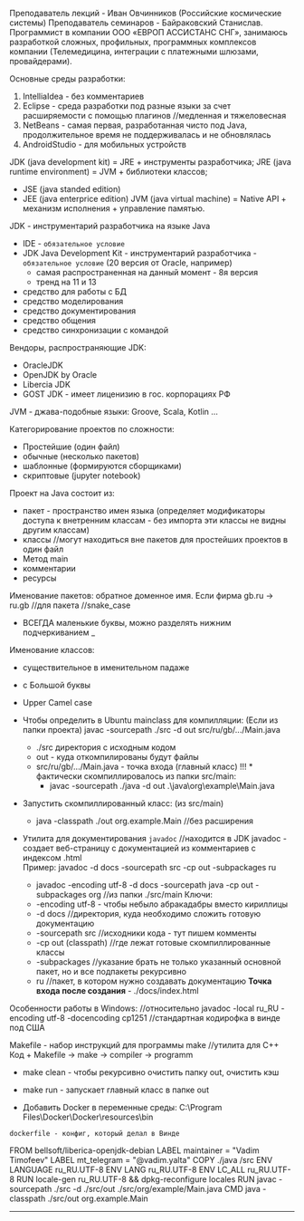 Преподаватель лекций - Иван Овчинников (Российские космические системы)
Преподаватель семинаров - Байраковский Станислав. Программист в компании ООО «ЕВРОП АССИСТАНС СНГ», занимаюсь разработкой сложных, профильных, программных комплексов компании (Телемедицина, интеграции с платежными шлюзами, провайдерами).

Основные среды разработки:
1. IntelliaIdea - без комментариев
2. Eclipse - среда разработки под разные языки за счет расширяемости с помощью плагинов //медленная и тяжеловесная
3. NetBeans - самая первая, разработанная чисто под Java, продолжительное время не поддерживалась и не обновлялась
4. AndroidStudio - для мобильных устройств

JDK (java development kit) = JRE + инструменты разработчика;
JRE (java runtime environment) = JVM + библиотеки классов;
  * JSE (java standed edition)
  * JEE (java enterprice edition)
JVM (java virtual machine) = Native API + механизм исполнения + управление памятью.

JDK - инструментарий разработчика на языке Java
  * IDE - `обязательное условие`
  * JDK Java Development Kit - инструментарий разработчика - `обязательное условие` (20 версия от Oracle, например)
    * самая распространенная на данный момент - 8я версия
    * тренд на 11 и 13
  * средство для работы с БД
  * средство моделирования
  * средство документирования
  * средство общения
  * средство синхронизации с командой

Вендоры, распространяющие JDK:
  * OracleJDK
  * OpenJDK by Oracle
  * Libercia JDK
  * GOST JDK - имеет лиценизию в гос. корпорациях РФ

JVM - джава-подобные языки:
Groove, Scala, Kotlin ...

Категорирование проектов по сложности:
  * Простейшие (один файл)
  * обычные (несколько пакетов)
  * шаблонные (формируются сборщиками)
  * скриптовые (jupyter notebook)

Проект на Java состоит из:
  * пакет - пространство имен языка (определяет модификаторы доступа к внетренним классам - без импорта эти классы не видны другим классам)
  * классы //могут находиться вне пакетов для простейших проектов в один файл
  * Метод main
  * комментарии
  * ресурсы

Именование пакетов: обратное доменное имя. Если фирма gb.ru -> ru.gb //для пакета //snake_case
  * ВСЕГДА маленькие буквы, можно разделять нижним подчеркиванием _

Именование классов:
  * существительное в именительном падаже
  * с Большой буквы
  * Upper Camel case

* Чтобы определить в Ubuntu mainclass для компилляции: (Если из папки проекта)
javac -sourcepath ./src -d out src/ru/gb/.../Main.java
  * ./src директория с исходным кодом
  * out - куда откомпилированы будут файлы
  * src/ru/gb/.../Main.java - точка входа (главный класс)
  !!! * фактически скомпиллировалось из папки src/main:
    * javac -sourcepath ./java -d out .\java\org\example\Main.java

* Запустить скомпиллированный класс: (из src/main)
  * java -classpath ./out org.example.Main //без расширения

* Утилита для документирования `javadoc` //находится в JDK
javadoc - создает веб-страницу с документацией из комментариев с индексом .html  
Пример: javadoc -d docs -sourcepath src -cp out -subpackages ru
  * javadoc -encoding utf-8 -d docs -sourcepath java -cp out -subpackages org //из папки ./src/main
Ключи:
  * -encoding utf-8 - чтобы небыло абракадабры вместо кириллицы
  * -d docs //директория, куда необходимо сложить готовую документацию
  * -sourcepath src //исходники кода - тут пишем комменты
  * -cp out (classpath) //где лежат готовые скомпиллированные классы
  * -subpackages //указание брать не только указанный основной пакет, но и все подпакеты рекурсивно
  * ru //пакет, в котором нужно создавать документацию
**Точка входа после создания** - ./docs/index.html

Особенности работы в Windows: //относительно javadoc
-local ru_RU
-encoding utf-8
-docencoding cp1251 //стандартная кодирофка в винде под США

Makefile - набор инструкций для программы make //утилита для С++
Код + Makefile -> make -> compiler -> programm
  * make clean - чтобы рекурсивно очистить папку out, очистить кэш
  * make run - запускает главный класс в папке out

* Добавить Docker в переменные среды:
C:\Program Files\Docker\Docker\resources\bin

`dockerfile - конфиг, который делал в Винде`

FROM bellsoft/liberica-openjdk-debian
LABEL maintainer = "Vadim Timofeev"
LABEL mt_telegram = "@vadim.yalta"
COPY ./java /src
ENV LANGUAGE ru_RU.UTF-8
ENV LANG ru_RU.UTF-8
ENV LC_ALL ru_RU.UTF-8
RUN locale-gen ru_RU.UTF-8 && dpkg-reconfigure locales
RUN javac -sourcepath ./src -d ./src/out ./src/org/example/Main.java
CMD java -classpath ./src/out org.example.Main

---



